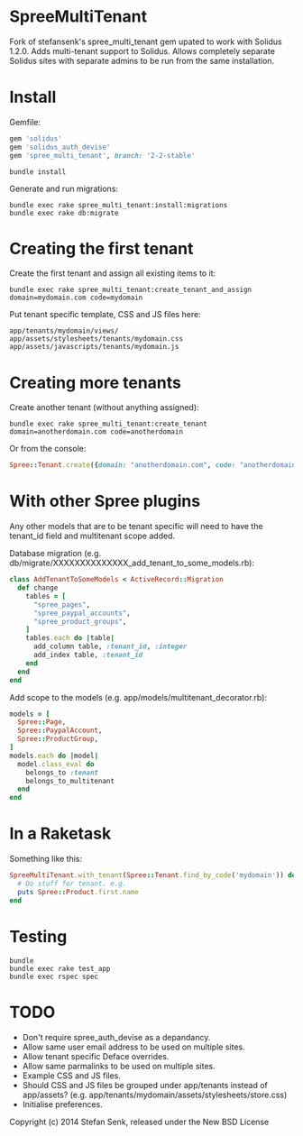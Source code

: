 SpreeMultiTenant
================

Fork of stefansenk's spree_multi_tenant gem upated to work with Solidus 1.2.0. Adds multi-tenant support to Solidus. Allows completely separate Solidus sites with separate admins to be run from the same installation. 

Install
=======

Gemfile:

```ruby
gem 'solidus'
gem 'solidus_auth_devise'
gem 'spree_multi_tenant', branch: '2-2-stable'
```

```shell
bundle install
```

Generate and run migrations:

```shell
bundle exec rake spree_multi_tenant:install:migrations
bundle exec rake db:migrate
````
    

Creating the first tenant
=========================

Create the first tenant and assign all existing items to it:

```shell
bundle exec rake spree_multi_tenant:create_tenant_and_assign domain=mydomain.com code=mydomain

```    

Put tenant specific template, CSS and JS files here:

```
app/tenants/mydomain/views/
app/assets/stylesheets/tenants/mydomain.css
app/assets/javascripts/tenants/mydomain.js
```


Creating more tenants
=====================

Create another tenant (without anything assigned):

```shell
bundle exec rake spree_multi_tenant:create_tenant domain=anotherdomain.com code=anotherdomain
```

Or from the console:

```ruby
Spree::Tenant.create({domain: "anotherdomain.com", code: "anotherdomain"})
```


With other Spree plugins
========================

Any other models that are to be tenant specific will need to have the tenant\_id field and multitenant scope added. 

Database migration (e.g. db/migrate/XXXXXXXXXXXXXX_add_tenant_to_some_models.rb):

```ruby
class AddTenantToSomeModels < ActiveRecord::Migration
  def change
    tables = [
      "spree_pages",
      "spree_paypal_accounts",
      "spree_product_groups",
    ]
    tables.each do |table|
      add_column table, :tenant_id, :integer
      add_index table, :tenant_id
    end
  end
end
```

Add scope to the models (e.g. app/models/multitenant_decorator.rb):
    
```ruby
models = [
  Spree::Page,
  Spree::PaypalAccount,
  Spree::ProductGroup,
]
models.each do |model|
  model.class_eval do
    belongs_to :tenant
    belongs_to_multitenant
  end
end
```


In a Raketask
=============

Something like this:

```ruby
SpreeMultiTenant.with_tenant(Spree::Tenant.find_by_code('mydomain')) do
  # Do stuff for tenant. e.g.
  puts Spree::Product.first.name
end
```


Testing
=======

```shell
bundle
bundle exec rake test_app
bundle exec rspec spec
```


TODO
====

- Don't require spree_auth_devise as a depandancy.
- Allow same user email address to be used on multiple sites.
- Allow tenant specific Deface overrides.
- Allow same parmalinks to be used on multiple sites.
- Example CSS and JS files.
- Should CSS and JS files be grouped under app/tenants instead of app/assets? (e.g. app/tenants/mydomain/assets/stylesheets/store.css)
- Initialise preferences.


Copyright (c) 2014 Stefan Senk, released under the New BSD License

